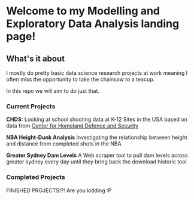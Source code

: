 # Welcome to my Modelling and Exploratory Data Analysis landing page!

## What's it about

I mostly do pretty basic data science research projects at work meaning I often miss the opportunity to take the chainsaw to a teacup.

In this repo we will aim to do just that.

### Current Projects

**CHDS:** Looking at school shooting data at K-12 Sites in the USA based on data from [Center for Homeland Defence and Security](https://www.chds.us/ssdb/data-map/)

**NBA Height-Dunk Analysis** Investigating the relationship between height and distance from completed shots in the NBA

**Greater Sydney Dam Levels** A Web scraper tool to pull dam levels across greater sydney every day until they bring back the download historic tool

### Completed Projects

FINISHED PROJECTS!?! Are you kidding :P 
